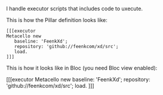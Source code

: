 I handle executor scripts that includes code to uxecute.

This is how the Pillar definition looks like:

```
[[[executor
Metacello new
   baseline: 'FeenkXd';
   repository: 'github://feenkcom/xd/src';
   load.
]]]
```

This is how it looks like in Bloc (you need Bloc view enabled):

[[[executor
Metacello new
   baseline: 'FeenkXd';
   repository: 'github://feenkcom/xd/src';
   load.
]]]
